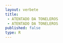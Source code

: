 ```yaml
---
layout: verbete
title:
 - ATENTADO DA TONELEROS
 - ATENTADO DA TONELEROS
published: false
type: R
---
```



